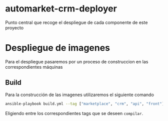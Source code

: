 # automarket-crm-deployer
Punto central que recoge el despliegue de cada componente de este proyecto

# Despliegue de imagenes
Para el despliegue pasaremos por un proceso de construccion en las correspondientes máquinas

## Build
Para la construcción de las imagenes utilizaremos el siguiente comando

```bash
ansible-playbook build.yml --tag ["marketplace", "crm", "api", "front"]
```
Eligiendo entre los correspondientes tags que se deseen `compilar`.